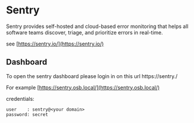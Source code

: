 # Sentry

Sentry provides self-hosted and cloud-based error monitoring that helps all software
teams discover, triage, and prioritize errors in real-time.

see [https://sentry.io/](https://sentry.io/)

## Dashboard
To open the sentry dashboard please login in on this url https://sentry.<your domain>/

For example [https://sentry.osb.local/](https://sentry.osb.local/)

credentials:
```
user    : sentry@<your domain>
password: secret

```